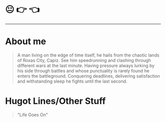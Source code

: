 # :neutral_face: :point_right: :point_left: 
***
# About me
>  A man living on the edge of time itself, he hails from the chaotic lands of Roxas City, Capiz. See him speedrunning and clashing through different wars at the last minute. Having pressure always lurking by his side through battles and whose punctuality is rarely found he enters the battleground. Conquering deadlines, delivering satisfaction and withstanding sleep he fights until the last second.

# Hugot Lines/Other Stuff

> "Life Goes On"
